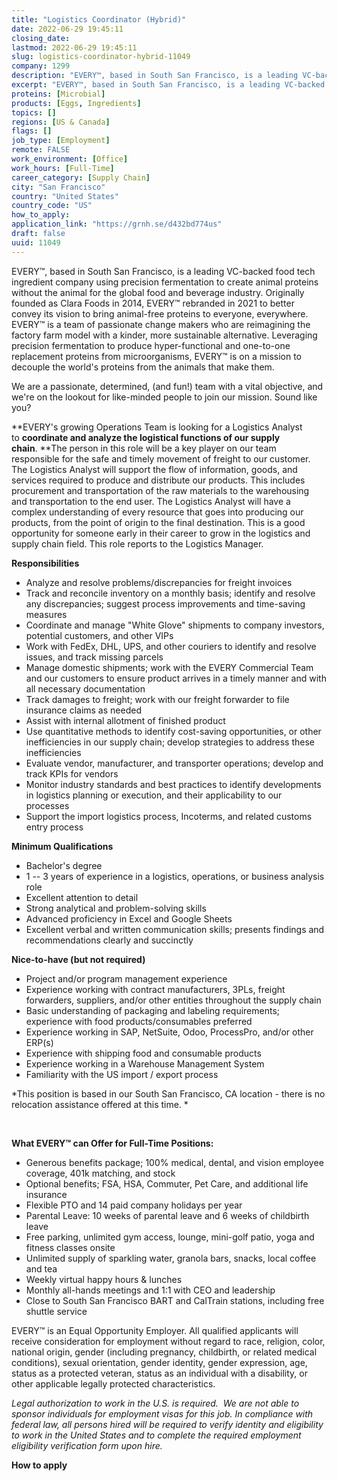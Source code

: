 ```yaml
---
title: "Logistics Coordinator (Hybrid)"
date: 2022-06-29 19:45:11
closing_date: 
lastmod: 2022-06-29 19:45:11
slug: logistics-coordinator-hybrid-11049
company: 1299
description: "EVERY™, based in South San Francisco, is a leading VC-backed food tech ingredient company using precision fermentation to create animal proteins without the animal for the global food and beverage industry. Originally founded as Clara Foods in 2014, EVERY™ rebranded in 2021 to better convey its vision to bring animal-free proteins to everyone, everywhere. EVERY™ is a team of passionate change makers who are reimagining the factory farm model with a kinder, more sustainable alternative."
excerpt: "EVERY™, based in South San Francisco, is a leading VC-backed food tech ingredient company using precision fermentation to create animal proteins without the animal for the global food and beverage industry. Originally founded as Clara Foods in 2014, EVERY™ rebranded in 2021 to better convey its vision to bring animal-free proteins to everyone, everywhere. EVERY™ is a team of passionate change makers who are reimagining the factory farm model with a kinder, more sustainable alternative."
proteins: [Microbial]
products: [Eggs, Ingredients]
topics: []
regions: [US & Canada]
flags: []
job_type: [Employment]
remote: FALSE
work_environment: [Office]
work_hours: [Full-Time]
career_category: [Supply Chain]
city: "San Francisco"
country: "United States"
country_code: "US"
how_to_apply: 
application_link: "https://grnh.se/d432bd774us"
draft: false
uuid: 11049
---
```

EVERY™, based in South San Francisco, is a leading VC-backed food tech
ingredient company using precision fermentation to create animal
proteins without the animal for the global food and beverage industry.
Originally founded as Clara Foods in 2014, EVERY™ rebranded in 2021 to
better convey its vision to bring animal-free proteins to everyone,
everywhere. EVERY™ is a team of passionate change makers who are
reimagining the factory farm model with a kinder, more sustainable
alternative. Leveraging precision fermentation to produce
hyper-functional and one-to-one replacement proteins from
microorganisms, EVERY™ is on a mission to decouple the world's proteins
from the animals that make them.

We are a passionate, determined, (and fun!) team with a vital objective,
and we\'re on the lookout for like-minded people to join our mission.
Sound like you?

**EVERY's growing Operations Team is looking for a Logistics Analyst
to **coordinate and analyze the logistical functions of our supply
chain**. **The person in this role will be a key player on our team
responsible for the safe and timely movement of freight to our customer.
The Logistics Analyst will support the flow of information, goods, and
services required to produce and distribute our products. This includes
procurement and transportation of the raw materials to the warehousing
and transportation to the end user. The Logistics Analyst will have a
complex understanding of every resource that goes into producing our
products, from the point of origin to the final destination. This is a
good opportunity for someone early in their career to grow in the
logistics and supply chain field. This role reports to the Logistics
Manager.

**Responsibilities**

-   Analyze and resolve problems/discrepancies for freight invoices
-   Track and reconcile inventory on a monthly basis; identify and
    resolve any discrepancies; suggest process improvements and
    time-saving measures
-   Coordinate and manage "White Glove" shipments to company investors,
    potential customers, and other VIPs
-   Work with FedEx, DHL, UPS, and other couriers to identify and
    resolve issues, and track missing parcels
-   Manage domestic shipments; work with the EVERY Commercial Team and
    our customers to ensure product arrives in a timely manner and with
    all necessary documentation
-   Track damages to freight; work with our freight forwarder to file
    insurance claims as needed
-   Assist with internal allotment of finished product
-   Use quantitative methods to identify cost-saving opportunities, or
    other inefficiencies in our supply chain; develop strategies to
    address these inefficiencies
-   Evaluate vendor, manufacturer, and transporter operations; develop
    and track KPIs for vendors
-   Monitor industry standards and best practices to identify
    developments in logistics planning or execution, and their
    applicability to our processes
-   Support the import logistics process, Incoterms, and related customs
    entry process

**Minimum Qualifications**

-   Bachelor's degree
-   1 -- 3 years of experience in a logistics, operations, or business
    analysis role
-   Excellent attention to detail
-   Strong analytical and problem-solving skills
-   Advanced proficiency in Excel and Google Sheets
-   Excellent verbal and written communication skills; presents findings
    and recommendations clearly and succinctly

**Nice-to-have (but not required)**

-   Project and/or program management experience
-   Experience working with contract manufacturers, 3PLs, freight
    forwarders, suppliers, and/or other entities throughout the supply
    chain
-   Basic understanding of packaging and labeling requirements;
    experience with food products/consumables preferred
-   Experience working in SAP, NetSuite, Odoo, ProcessPro, and/or other
    ERP(s)
-   Experience with shipping food and consumable products
-   Experience working in a Warehouse Management System
-   Familiarity with the US import / export process

*This position is based in our South San Francisco, CA location - there
is no relocation assistance offered at this time. *

 

**What EVERY™ can Offer for Full-Time Positions:**

-   Generous benefits package; 100% medical, dental, and vision employee
    coverage, 401k matching, and stock
-   Optional benefits; FSA, HSA, Commuter, Pet Care, and additional life
    insurance
-   Flexible PTO and 14 paid company holidays per year
-   Parental Leave: 10 weeks of parental leave and 6 weeks of childbirth
    leave
-   Free parking, unlimited gym access, lounge, mini-golf patio, yoga
    and fitness classes onsite
-   Unlimited supply of sparkling water, granola bars, snacks, local
    coffee and tea
-   Weekly virtual happy hours & lunches
-   Monthly all-hands meetings and 1:1 with CEO and leadership
-   Close to South San Francisco BART and CalTrain stations, including
    free shuttle service

EVERY™ is an Equal Opportunity Employer. All qualified applicants will
receive consideration for employment without regard to race, religion,
color, national origin, gender (including pregnancy, childbirth, or
related medical conditions), sexual orientation, gender identity, gender
expression, age, status as a protected veteran, status as an individual
with a disability, or other applicable legally protected
characteristics.

*Legal authorization to work in the U.S. is required.  We are not able
to sponsor individuals for employment visas for this job. In compliance
with federal law, all persons hired will be required to verify identity
and eligibility to work in the United States and to complete the
required employment eligibility verification form upon hire.*


**How to apply**



